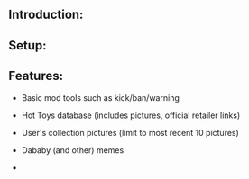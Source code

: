 ## Introduction:
<ADD INTRODUCTION>

## Setup:
<ADD SETUP and DEPENDENCIES>

## Features:

- Basic mod tools such as kick/ban/warning

- Hot Toys database (includes pictures, official retailer links)

- User's collection pictures (limit to most recent 10 pictures)

- Dababy (and other) memes 

- <Some web scraping thing>

